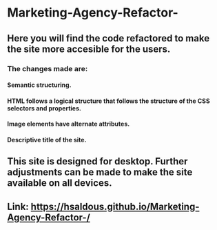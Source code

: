 # Marketing-Agency-Refactor-

## Here you will find the code refactored to make the site more accesible for the users.
### The changes made are:
  #### Semantic structuring.
  #### HTML follows a logical structure that follows the structure of the CSS selectors and properties.
  #### Image elements have alternate attributes.
  #### Descriptive title of the site.

## This site is designed for desktop. Further adjustments can be made to make the site available on all devices.

## Link: https://hsaldous.github.io/Marketing-Agency-Refactor-/